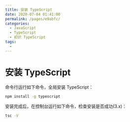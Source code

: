 ```yaml
---
title: 安装 TypeScript
date: 2020-07-04 01:41:00
permalink: /pages/e9abfc/
categories: 
  - JavaScript
  - TypeScript
  - 初识 TypeScript
tags: 
  - 
---
```


# 安装 TypeScript

命令行运行如下命令，全局安装 TypeScript：

```bash
npm install -g typescript
```

安装完成后，在控制台运行如下命令，检查安装是否成功(3.x)：

```bash
tsc -V 
```
